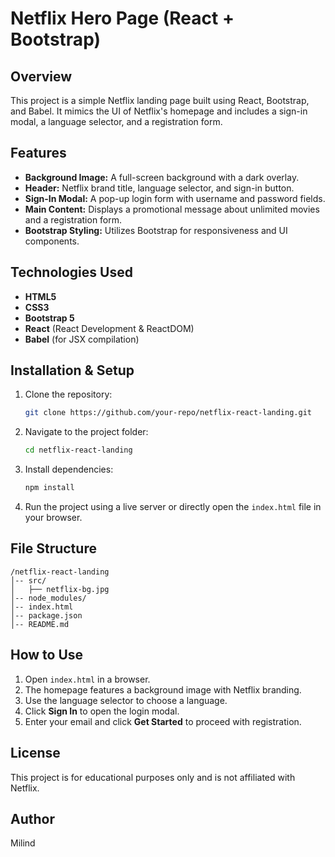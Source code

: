 # Netflix Hero Page (React + Bootstrap)

## Overview
This project is a simple Netflix landing page built using React, Bootstrap, and Babel. It mimics the UI of Netflix's homepage and includes a sign-in modal, a language selector, and a registration form.

## Features
- **Background Image:** A full-screen background with a dark overlay.
- **Header:** Netflix brand title, language selector, and sign-in button.
- **Sign-In Modal:** A pop-up login form with username and password fields.
- **Main Content:** Displays a promotional message about unlimited movies and a registration form.
- **Bootstrap Styling:** Utilizes Bootstrap for responsiveness and UI components.

## Technologies Used
- **HTML5**
- **CSS3**
- **Bootstrap 5**
- **React** (React Development & ReactDOM)
- **Babel** (for JSX compilation)

## Installation & Setup
1. Clone the repository:
   ```bash
   git clone https://github.com/your-repo/netflix-react-landing.git
   ```
2. Navigate to the project folder:
   ```bash
   cd netflix-react-landing
   ```
3. Install dependencies:
   ```bash
   npm install
   ```
4. Run the project using a live server or directly open the `index.html` file in your browser.

## File Structure
```
/netflix-react-landing
│-- src/
│   ├── netflix-bg.jpg
│-- node_modules/
│-- index.html
│-- package.json
│-- README.md
```

## How to Use
1. Open `index.html` in a browser.
2. The homepage features a background image with Netflix branding.
3. Use the language selector to choose a language.
4. Click **Sign In** to open the login modal.
5. Enter your email and click **Get Started** to proceed with registration.

## License
This project is for educational purposes only and is not affiliated with Netflix.

## Author
Milind

